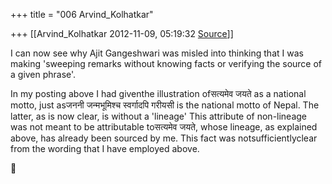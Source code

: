 +++
title = "006 Arvind_Kolhatkar"

+++
[[Arvind_Kolhatkar	2012-11-09, 05:19:32 [Source](https://groups.google.com/g/samskrita/c/l9pAWao_dz8)]]



I can now see why Ajit Gangeshwari was misled into thinking that I was making 'sweeping remarks without knowing facts or verifying the source of a given phrase'.

  

In my posting above I had giventhe illustration ofसत्यमेव जयते as a national motto, just asजननी जन्मभूमिश्च स्वर्गादपि गरीयसी is the national motto of Nepal. The latter, as is now clear, is without a 'lineage' This attribute of non-lineage was not meant to be attributable toसत्यमेव जयते, whose lineage, as explained above, has already been sourced by me. This fact was notsufficientlyclear from the wording that I have employed above.



